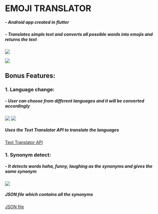 # EMOJI TRANSLATOR
##### - Android app created in flutter
##### - Translates simple text and converts all possible words into emojis and returns the text

![](https://github.com/Abhinavxox/Emoji-Translator/blob/main/screenshots/DEMO1.png)

![](https://github.com/Abhinavxox/Emoji-Translator/blob/main/screenshots/DEMO2.png)

## Bonus Features:

### 1. Language change:
##### - User can choose from different languages and it will be converted accordingly

![](https://github.com/Abhinavxox/Emoji-Translator/blob/main/screenshots/DEMO3.png)
![](https://github.com/Abhinavxox/Emoji-Translator/blob/main/screenshots/DEMO4.png)

##### Uses the Text Translator API to translate the languages
[Text Translator API](https://rapidapi.com/dickyagustin/api/text-translator2/)

### 1. Synonym detect:
##### - It detects words haha, funny, laughing as the synonyms and gives the same synonym

![](https://github.com/Abhinavxox/Emoji-Translator/blob/main/screenshots/DEMO5.png)

##### JSON file which contains all the synonyms
[JSON file](https://github.com/ummoji/emoji-synonyms/blob/master/emojis.json)

